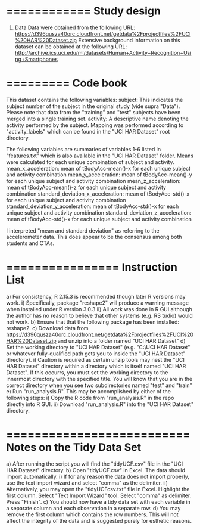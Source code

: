 ============
Study design
============
1) Data
Data were obtained from the following URL: https://d396qusza40orc.cloudfront.net/getdata%2Fprojectfiles%2FUCI%20HAR%20Dataset.zip
Extensive background information on this dataset can be obtained at the following URL: http://archive.ics.uci.edu/ml/datasets/Human+Activity+Recognition+Using+Smartphones 

=========
Code book
=========
This dataset contains the following variables:
subject:  This indicates the subject number of the subject in the original study (vide supra "Data"). Please note that data from the "training" and "test" subjects have been merged into a single training set.
activity: A descriptive name denoting the activity performed by the subject. Mapping was performed according to "activity_labels" which can be found in the "UCI HAR Dataset" root directory.

The following variables are summaries of variables 1-6 listed in "features.txt" which is also available in the "UCI HAR Dataset" folder. Means were calculated for each unique combination of subject and activity.
mean_x_acceleration: mean of tBodyAcc-mean()-x for each unique subject and activity combination
mean_y_acceleration: mean of tBodyAcc-mean()-y for each unique subject and activity combination
mean_z_acceleration: mean of tBodyAcc-mean()-z for each unique subject and activity combination
standard_deviation_x_acceleration: mean of tBodyAcc-std()-x for each unique subject and activity combination
standard_deviation_y_acceleration: mean of tBodyAcc-std()-x for each unique subject and activity combination
standard_deviation_z_acceleration: mean of tBodyAcc-std()-x for each unique subject and activity combination

I interpreted "mean and standard deviation" as referring to the accelerometer data. This does appear to be the consensus among both students and CTAs.

================
Instruction List
================

a) For consistency, R 2.15.3 is recommended though later R versions may work. 
   i)  Specifically, package "reshape2" will produce a warning message when installed under R version 3.0.3
   ii) All work was done in R GUI although the author has no reason to believe that other systems (e.g. RS tudio) would not work.
b) Ensure that that the following package has been installed: reshape2.
c) Download data from https://d396qusza40orc.cloudfront.net/getdata%2Fprojectfiles%2FUCI%20HAR%20Dataset.zip and unzip into a folder named "UCI HAR Dataset"
d) Set the working directory to "UCI HAR Dataset" (e.g. "C:\UCI HAR Dataset" or whatever fully-qualified path gets you to inside the "UCI HAR Dataset" directory).
   i) Caution is required as certain unzip tools may nest the "UCI HAR Dataset" directory within a directory which is itself named "UCI HAR Dataset". If this occurrs, you must set the working directory to the innermost directory with the specified title. You will know that you are in the correct directory when you see two subdirectories named "test" and "train"
e) Run "run_analysis.R". This may be accomplished by either of the following steps:
   i)  Copy the R code from "run_analysis.R" in the repo directly into R GUI.
   ii) Download "run_analysis.R" into the "UCI HAR Dataset" directory.

==========================
Notes on the Tidy Data Set
==========================
a) After running the script you will find the "tidyUCF.csv" file in the "UCI HAR Dataset" directory.
b) Open "tidyUCF.csv" in Excel. The data should import automatically.
   i)  If for any reason the data does not import properly, use the text import wizard and select "comma" as the delimiter.
   ii) Alternatively, you may open the "tidyUCFcsv.txt" file in Excel. Highlight the first column. Select "Text Import Wizard" tool. Select "comma" as delimiter. Press "Finish".
c) You should now have a tidy data set with each variable in a separate column and each observation in a separate row.
d) You may remove the first column which contains the row numbers. This will not affect the integrity of the data and is suggested purely for esthetic reasons.
